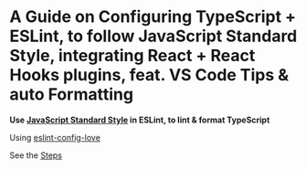 # A Guide on Configuring TypeScript + ESLint, to follow JavaScript Standard Style, integrating React + React Hooks plugins, feat. VS Code Tips & auto Formatting

**Use [JavaScript Standard Style](https://standardjs.com/) in ESLint, to lint & format TypeScript**

Using [eslint-config-love](https://github.com/mightyiam/eslint-config-love)

See the [Steps](./steps.md)
